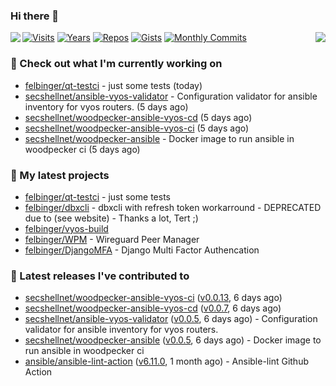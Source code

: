 ### Hi there 👋

<img align="left" src="https://github-readme-stats.vercel.app/api?username=felbinger&theme=dark">
<img align="right" src="https://github-readme-stats.vercel.app/api/top-langs/?username=felbinger&theme=dark">

[![Visits](https://badges.pufler.dev/visits/felbinger/felbinger?style=flat-square&color=black&logo=github)](https://github.com/felbinger)
[![Years](https://badges.pufler.dev/years/felbinger?style=flat-square&color=black&logo=github)](https://github.com/felbinger)
[![Repos](https://badges.pufler.dev/repos/felbinger?style=flat-square&color=black&logo=github)](https://github.com/felbinger?tab=repositories)
[![Gists](https://badges.pufler.dev/gists/felbinger?style=flat-square&color=black&logo=github)](https://gist.github.com/felbinger)
[![Monthly Commits](https://badges.pufler.dev/commits/monthly/felbinger?style=flat-square&color=black&logo=github)](https://github.com/felbinger)

### :construction_worker: Check out what I'm currently working on

- [felbinger/qt-testci](https://github.com/felbinger/qt-testci) - just some tests (today)
- [secshellnet/ansible-vyos-validator](https://github.com/secshellnet/ansible-vyos-validator) - Configuration validator for ansible inventory for vyos routers. (5 days ago)
- [secshellnet/woodpecker-ansible-vyos-cd](https://github.com/secshellnet/woodpecker-ansible-vyos-cd) (5 days ago)
- [secshellnet/woodpecker-ansible-vyos-ci](https://github.com/secshellnet/woodpecker-ansible-vyos-ci) (5 days ago)
- [secshellnet/woodpecker-ansible](https://github.com/secshellnet/woodpecker-ansible) - Docker image to run ansible in woodpecker ci (5 days ago)

### :seedling: My latest projects

- [felbinger/qt-testci](https://github.com/felbinger/qt-testci) - just some tests
- [felbinger/dbxcli](https://github.com/felbinger/dbxcli) - dbxcli with refresh token workarround - DEPRECATED due to (see website) - Thanks a lot, Tert ;)
- [felbinger/vyos-build](https://github.com/felbinger/vyos-build)
- [felbinger/WPM](https://github.com/felbinger/WPM) - Wireguard Peer Manager
- [felbinger/DjangoMFA](https://github.com/felbinger/DjangoMFA) - Django Multi Factor Authencation

### :telescope: Latest releases I've contributed to

- [secshellnet/woodpecker-ansible-vyos-ci](https://github.com/secshellnet/woodpecker-ansible-vyos-ci) ([v0.0.13](https://github.com/secshellnet/woodpecker-ansible-vyos-ci/releases/tag/v0.0.13), 6 days ago)
- [secshellnet/woodpecker-ansible-vyos-cd](https://github.com/secshellnet/woodpecker-ansible-vyos-cd) ([v0.0.7](https://github.com/secshellnet/woodpecker-ansible-vyos-cd/releases/tag/v0.0.7), 6 days ago)
- [secshellnet/ansible-vyos-validator](https://github.com/secshellnet/ansible-vyos-validator) ([v0.0.5](https://github.com/secshellnet/ansible-vyos-validator/releases/tag/v0.0.5), 6 days ago) - Configuration validator for ansible inventory for vyos routers.
- [secshellnet/woodpecker-ansible](https://github.com/secshellnet/woodpecker-ansible) ([v0.0.5](https://github.com/secshellnet/woodpecker-ansible/releases/tag/v0.0.5), 6 days ago) - Docker image to run ansible in woodpecker ci
- [ansible/ansible-lint-action](https://github.com/ansible/ansible-lint-action) ([v6.11.0](https://github.com/ansible/ansible-lint-action/releases/tag/v6.11.0), 1 month ago) - Ansible-lint Github Action

